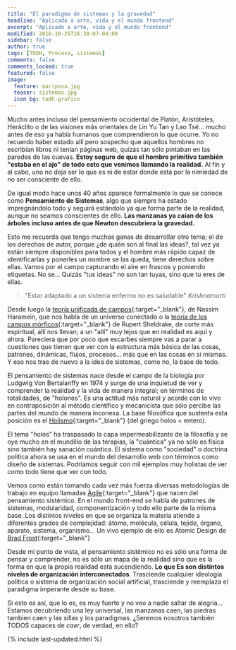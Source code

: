 ```yaml
---
title: "El paradigma de sistemas y la gravedad"
headline: "Aplicado a arte, vida y el mundo frontend"
excerpt: "Aplicado a arte, vida y el mundo frontend"
modified: 2016-10-25T16:30:07-04:00
sidebar: false
author: true
tags: [TODH, Proceso, sistemas]
comments: false
comments_locked: true
featured: false
image:
  feature: mariposa.jpg
  teaser: sistemas.jpg
  icon_bg: todh-grafico
---
```


Mucho antes incluso del pensamiento occidental de Platón, Aristóteles, Heráclito o de las visiones más orientales de Lin Yu Tan y Lao Tsé... mucho antes de eso ya había humanos que comprendieron lo que ocurre. Yo no recuerdo haber estado allí pero sospecho que aquellos hombres no escribían libros ni tenían páginas web, quizás tan sólo pintaban en las paredes de las cuevas. **Estoy seguro de que el hombre primitivo también "estaba en el ajo" de todo esto que venimos llamando la realidad.** Al fin y al cabo, uno no deja ser lo que es ni de estar donde está por la nimiedad de no ser consciente de ello.

De igual modo hace unos 40 años aparece formalmente lo que se conoce como **Pensamiento de Sistemas**, algo que siempre ha estado impregnándolo todo y seguirá estándolo ya que forma parte de la realidad, aunque no seamos conscientes de ello. **Las manzanas ya caían de los árboles incluso antes de que Newton descubriera la gravedad.**

Esto me recuerda que tengo muchas ganas de desarrollar otro tema; el de los derechos de autor, porque ¿de quién son al final las ideas?, tal vez ya están siempre disponibles para todos y el hombre más rápido capaz de identificarlas y ponerles un nombre se las queda, tiene derechos sobre ellas. Vamos por el campo capturando el aire en frascos y poniendo etiquetas. No se... Quizás "tus ideas" no son tan tuyas, sino que tu eres de ellas.

> "Estar adaptado a un sistema enfermo no es saludable" *Krishnamurti*

Desde luego la [teoría unificada de campos](https://es.wikipedia.org/wiki/Teor%C3%ADa_del_campo_unificado){:target="_blank"}, de Nassim Haramein, que nos habla de un universo conectado o la [teoría de los campos mórficos](https://es.wikipedia.org/wiki/Rupert_Sheldrake){:target="_blank"} de Rupert Sheldrake, de corte más espiritual, allí nos llevan; a un "allí" muy lejos que en realidad es aquí y ahora. Pareciera que por poco que escarbes siempre vas a parar a cuestiones que tienen que ver con la estructura más básica de las cosas, patrones, dinámicas, flujos, procesos... más que en las cosas en sí mismas. Y eso nos trae de nuevo a la idea de sistemas, como no, la base de todo.

El pensamiento de sistemas nace desde el campo de la biología por Ludgwig Von Bertalanffy en 1974 y surge de una inquietud de ver y comprender la realidad y la vida de manera integral; en términos de totalidades, de "holones". Es una actitud más natural y acorde con lo vivo en contraposición al método científico y mecanicista que sólo percibe las partes del mundo de manera inconexa. La base filosófica que sustenta esta posición es el [Holismo](http://definicion.de/holistica/){:target="_blank"} (del griego holos = entero).

El tema "holos" ha traspasado la capa impermeabilizante de la filosofía y se oye mucho en el mundillo de las terapias, la "cuántica" ya no sólo es física sino también hay sanación cuántica. El sistema como "sociedad" o doctrina política ahora se usa en el mundo del desarrollo web con términos como diseño de sistemas. Podríamos seguir con mil ejemplos muy holistas de ver como todo tiene que ver con todo.

Vemos como están tomando cada vez más fuerza diversas metodologías de trabajo en equipo llamadas [Ágile](https://es.wikipedia.org/wiki/Desarrollo_%C3%A1gil_de_software){:target="_blank"} que nacen del pensamiento sistémico. En el mundo front-end se habla de patrones de sistemas, modularidad, componentización y todo ello parte de la misma base. Los distintos niveles en que se organiza la materia atiende a diferentes grados de complejidad: átomo, molécula, célula, tejido, órgano, aparato, sistema, organismo... Un vivo ejemplo de ello es Atomic Design de [Brad Frost](http://bradfrost.com/){:target="_blank"}

Desde mi punto de vista, el pensamiento sistémico no es sólo una forma de pensar y comprender, no es sólo un mapa de la realidad sino que es la forma en que la propia realidad está sucendiendo. **Lo que Es son distintos niveles de organización interconectados**. Trasciende cualquier ideología política o sistema de organización social artificial, trasciende y reemplaza el paradigma imperante desde su base.

Si esto es así, que lo es, es muy fuerte y no veo a nadie saltar de alegría... Estamos decubriendo una ley universal, las manzanas caen, las piedras tambien caen y las sillas y los paradigmas. ¿Seremos nosotros también TODOS capaces de *caer*, de verdad, en ello?

{% include last-updated.html %}
